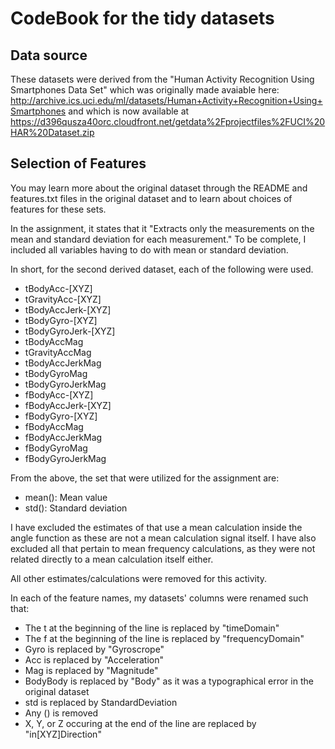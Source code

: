 CodeBook for the tidy datasets
=============================

Data source
-----------
These datasets were derived from the "Human Activity Recognition Using Smartphones Data Set" which was originally made avaiable here: http://archive.ics.uci.edu/ml/datasets/Human+Activity+Recognition+Using+Smartphones
and which is now available at https://d396qusza40orc.cloudfront.net/getdata%2Fprojectfiles%2FUCI%20HAR%20Dataset.zip

Selection of Features 
-----------------
You may learn more about the original dataset through the README and features.txt files in the original dataset and to learn about choices of features for these sets.  

In the assignment, it states that it "Extracts only the measurements on the mean and standard deviation for each measurement."
To be complete, I included all variables having to do with mean or standard deviation.

In short, for the second derived dataset, each of the following were used.

* tBodyAcc-[XYZ]
* tGravityAcc-[XYZ]
* tBodyAccJerk-[XYZ]
* tBodyGyro-[XYZ]
* tBodyGyroJerk-[XYZ]
* tBodyAccMag
* tGravityAccMag
* tBodyAccJerkMag
* tBodyGyroMag
* tBodyGyroJerkMag
* fBodyAcc-[XYZ]
* fBodyAccJerk-[XYZ]
* fBodyGyro-[XYZ]
* fBodyAccMag
* fBodyAccJerkMag
* fBodyGyroMag
* fBodyGyroJerkMag

From the above, the set that were utilized for the assignment are: 

* mean(): Mean value
* std(): Standard deviation

I have excluded the estimates of that use a mean calculation inside the angle function as these are not a mean calculation signal itself.
I have also excluded all that pertain to mean frequency calculations, as they were not related directly to a mean calculation itself either.

All other estimates/calculations were removed for this activity.

In each of the feature names, my datasets' columns were renamed such that:
* The t at the beginning of the line is replaced by "timeDomain"
* The f at the beginning of the line is replaced by "frequencyDomain"
* Gyro is replaced by "Gyroscrope"
* Acc is replaced by "Acceleration"
* Mag is replaced by "Magnitude"
* BodyBody is replaced by "Body" as it was a typographical error in the original dataset
* std is replaced by StandardDeviation
* Any () is removed
* X, Y, or Z occuring at the end of the line are replaced by "in[XYZ]Direction"
